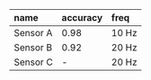| name     | accuracy   | freq   |
|:---------|:-----------|:-------|
| Sensor A | 0.98       | 10 Hz  |
| Sensor B | 0.92       | 20 Hz  |
| Sensor C | -          | 20 Hz  |